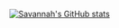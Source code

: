 [![Savannah's GitHub stats](https://github-readme-stats.vercel.app/api?username=savannahfeder&theme=radical&hide=stars,issues,contribs)](https://github.com/anuraghazra/github-readme-stats)
